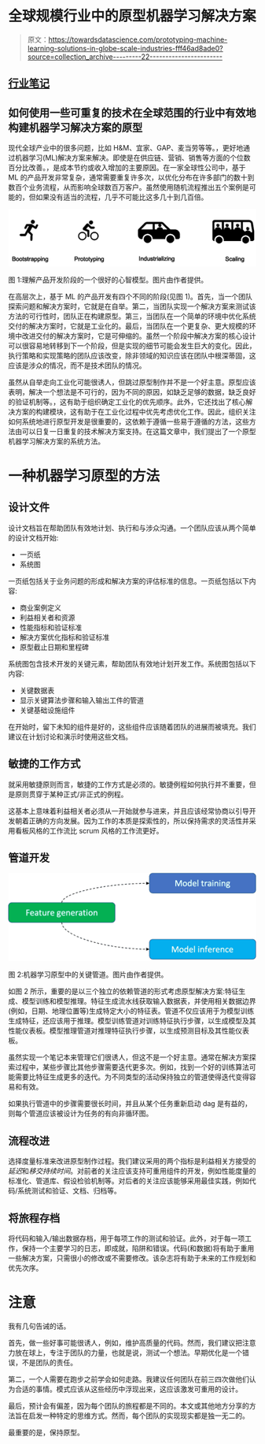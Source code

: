 # 全球规模行业中的原型机器学习解决方案

> 原文：<https://towardsdatascience.com/prototyping-machine-learning-solutions-in-globe-scale-industries-fff46ad8ade0?source=collection_archive---------22----------------------->

## [行业笔记](https://towardsdatascience.com/tagged/notes-from-industry)

## 如何使用一些可重复的技术在全球范围的行业中有效地构建机器学习解决方案的原型

现代全球产业中的很多问题，比如 H&M、宜家、GAP、麦当劳等等。，更好地通过机器学习(ML)解决方案来解决。即使是在供应链、营销、销售等方面的个位数百分比改善。，是成本节约或收入增加的主要原因。在一家全球性公司中，基于 ML 的产品开发非常复杂，通常需要重复许多次，以优化分布在许多部门的数十到数百个业务流程，从而影响全球数百万客户。虽然使用随机流程推出五个案例是可能的，但如果没有适当的流程，几乎不可能比这多几十到几百倍。

![](img/d0b81c89fb83ab04a7fed355f0d163b9.png)

图 1:理解产品开发阶段的一个很好的心智模型。图片由作者提供。

在高层次上，基于 ML 的产品开发有四个不同的阶段(见图 1)。首先，当一个团队探索问题和解决方案时，它就是在自举。第二，当团队实现一个解决方案来测试该方法的可行性时，团队正在构建原型。第三，当团队在一个简单的环境中优化系统交付的解决方案时，它就是工业化的。最后，当团队在一个更复杂、更大规模的环境中改进交付的解决方案时，它是可伸缩的。虽然一个阶段中解决方案的核心设计可以很容易地转移到下一个阶段，但是实现的细节可能会发生巨大的变化。因此，执行策略和实现策略的团队应该改变，除非领域的知识应该在团队中根深蒂固，这应该是涉众的情况，而不是技术团队的情况。

虽然从自举走向工业化可能很诱人，但跳过原型制作并不是一个好主意。原型应该表明，解决一个想法是不可行的，因为不同的原因，如缺乏足够的数据，缺乏良好的验证机制等。，这有助于组织确定工业化的优先顺序。此外，它还找出了核心解决方案的构建模块，这有助于在工业化过程中优先考虑优化工作。因此，组织关注如何系统地进行原型开发是很重要的，这依赖于遵循一些易于遵循的方法，这些方法由可以日复一日重复的技术解决方案支持。在这篇文章中，我们提出了一个原型机器学习解决方案的系统方法。

# 一种机器学习原型的方法

## 设计文件

设计文档旨在帮助团队有效地计划、执行和与涉众沟通。一个团队应该从两个简单的设计文档开始:

*   一页纸
*   系统图

一页纸包括关于业务问题的形成和解决方案的评估标准的信息。一页纸包括以下内容:

*   商业案例定义
*   利益相关者和资源
*   性能指标和验证标准
*   解决方案优化指标和验证标准
*   原型截止日期和里程碑

系统图包含技术开发的关键元素，帮助团队有效地计划开发工作。系统图包括以下内容:

*   关键数据表
*   显示关键算法步骤和输入输出工件的管道
*   关键基础设施组件

在开始时，留下未知的组件是好的，这些组件应该随着团队的进展而被填充。我们建议在计划讨论和演示时使用这些文档。

## 敏捷的工作方式

就采用敏捷原则而言，敏捷的工作方式是必须的。敏捷例程如何执行并不重要，但是原则贯穿于某种正式/非正式的例程。

这基本上意味着利益相关者必须从一开始就参与进来，并且应该经常协商以引导开发朝着正确的方向发展。因为工作的本质是探索性的，所以保持需求的灵活性并采用看板风格的工作流比 scrum 风格的工作流更好。

## 管道开发

![](img/f2da6888c01d6bd187e1f4b84a20a1c5.png)

图 2:机器学习原型中的关键管道。图片由作者提供。

如图 2 所示，重要的是以三个独立的依赖管道的形式考虑原型解决方案:特征生成、模型训练和模型推理。特征生成流水线获取输入数据表，并使用相关数据边界(例如，日期、地理位置等)生成特定大小的特征表。管道不仅应该用于为模型训练生成特征，还应该用于推理。模型训练管道对训练特征执行步骤，以生成模型及其性能仪表板。模型推理管道对推理特征执行步骤，以生成预测目标及其性能仪表板。

虽然实现一个笔记本来管理它们很诱人，但这不是一个好主意。通常在解决方案探索过程中，某些步骤比其他步骤需要迭代更多次。例如，找到一个好的训练算法可能需要比特征生成更多的迭代。为不同类型的活动保持独立的管道使得迭代变得容易和有效。

如果执行管道中的步骤需要很长时间，并且从某个任务重新启动 dag 是有益的，则每个管道应该被设计为任务的有向非循环图。

## 流程改进

选择度量标准来改进原型制作过程。我们建议采用的两个指标是利益相关方接受的*延迟*和*移交持续时间*。对前者的关注应该支持可重用组件的开发，例如性能度量的标准化、管道库、假设检验机制等。对后者的关注应该能够采用最佳实践，例如代码/系统测试和验证、文档、归档等。

## 将旅程存档

将代码和输入/输出数据存档，用于每项工作的测试和验证。此外，对于每一项工作，保持一个主要学习的日志，即成就，陷阱和错误。代码(和数据)将有助于重用一些解决方案，只需很小的修改或不需要修改。该杂志将有助于未来的工作规划和优先次序。

# 注意

我有几句告诫的话。

首先，做一些好事可能很诱人，例如，维护高质量的代码。然而，我们建议把注意力放在球上，专注于团队的力量，也就是说，测试一个想法。早期优化是一个错误，不是团队的责任。

第二，一个人需要在跑步之前学会如何走路。我建议任何团队在前三四次做他们认为合适的事情。模式应该从这些经历中浮现出来，这应该激发可重用的设计。

最后，预计会有偏差，因为每个团队的旅程都是不同的。本文或其他地方分享的方法旨在启发一种特定的思维方式。然而，每个团队的实现现实都是独一无二的。

最重要的是，保持原型。